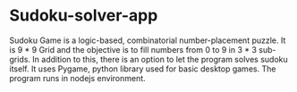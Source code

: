 # Sudoku-solver-app
Sudoku Game is a logic-based, combinatorial number-placement puzzle. It is 9 * 9 Grid and the objective is to fill numbers from 0 to 9 in 3 * 3 sub-grids. In addition to this, there is an option to let the program solves sudoku itself. It uses Pygame, python library used for basic desktop games. The program runs in nodejs environment.
